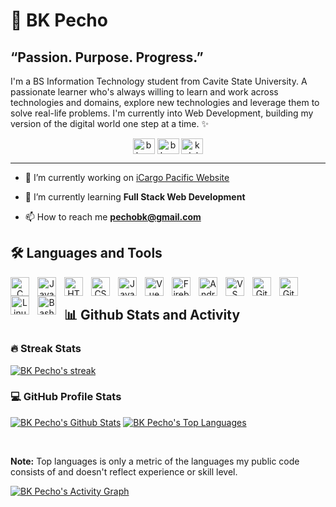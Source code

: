 # 🌃 BK Pecho 
<h2>“Passion. Purpose. Progress.”</h2> 

I'm a BS Information Technology student from Cavite State University. A passionate learner who's always willing to learn and work across technologies and domains, explore new technologies and leverage them to solve real-life problems. I'm currently into Web Development, building my version of the digital world one step at a time. ✨
<p align="center">
<a href="https://linkedin.com/in/bkpecho" target="blank"><img align="center" src="https://cdn.jsdelivr.net/gh/devicons/devicon/icons/linkedin/linkedin-original.svg" alt="bkpecho" height="25" width="35" /></a>
<a href="https://fb.com/bkpecho" target="blank"><img align="center" src="https://cdn.jsdelivr.net/gh/devicons/devicon/icons/facebook/facebook-original.svg" alt="bkpecho" height="25" width="35" /></a>
<a href="https://www.youtube.com/c/kolehiyolo" target="blank"><img align="center" src="https://raw.githubusercontent.com/rahuldkjain/github-profile-readme-generator/master/src/images/icons/Social/youtube.svg" alt="kolehiyolo" height="25" width="35" /></a>
</p>

---
- 🔭 I’m currently working on [iCargo Pacific Website](https://github.com/icargo63/icargo-pacific)

- 🌱 I’m currently learning **Full Stack Web Development**

- 📫 How to reach me **pechobk@gmail.com**

<h2>🛠️ Languages and Tools</h2>
<p align="center"> 
<img align="left" alt="C" width="30px" style="padding-right:10px;" src="https://cdn.jsdelivr.net/gh/devicons/devicon/icons/c/c-original.svg"/>
<img align="left" alt="Java" width="30px" style="padding-right:10px;" src="https://cdn.jsdelivr.net/gh/devicons/devicon/icons/java/java-original.svg"/>
<img align="left" alt="HTML" width="30px" style="padding-right:10px;" src="https://cdn.jsdelivr.net/gh/devicons/devicon/icons/html5/html5-plain.svg" />
<img align="left" alt="CSS" width="30px" style="padding-right:10px;" src="https://cdn.jsdelivr.net/gh/devicons/devicon/icons/css3/css3-plain.svg" />
<img align="left" alt="JavaScript" width="30px" style="padding-right:10px;" src="https://cdn.jsdelivr.net/gh/devicons/devicon/icons/javascript/javascript-plain.svg" />
<img align="left" alt="Vue" width="30px" style="padding-right:10px;" src="https://cdn.jsdelivr.net/gh/devicons/devicon/icons/vuejs/vuejs-original.svg"/>
<img align="left" alt="Firebase" width="30px" style="padding-right:10px;" src="https://cdn.jsdelivr.net/gh/devicons/devicon/icons/firebase/firebase-plain.svg" />
<img align="left" alt="Android Studio" width="30px" style="padding-right:10px;" src="https://cdn.jsdelivr.net/gh/devicons/devicon/icons/androidstudio/androidstudio-original.svg" />
<img align="left" alt="VS Code" width="30px" style="padding-right:10px;" src="https://cdn.jsdelivr.net/gh/devicons/devicon/icons/vscode/vscode-original.svg" />
<img align="left" alt="Git" width="30px" style="padding-right:10px;" src="https://cdn.jsdelivr.net/gh/devicons/devicon/icons/git/git-original.svg" />
<img align="left" alt="GitHub" width="30px" style="padding-right:10px;" src="https://cdn.jsdelivr.net/gh/devicons/devicon/icons/github/github-original.svg" />
<img align="left" alt="Linux" width="30px" style="padding-right:10px;" src="https://cdn.jsdelivr.net/gh/devicons/devicon/icons/linux/linux-original.svg" />
<img align="left" alt="Bash" width="30px" style="padding-right:10px;" src="https://cdn.jsdelivr.net/gh/devicons/devicon/icons/bash/bash-original.svg" />
</p>

</br>

<h2>📊 Github Stats and Activity</h2>

  <h3>🔥 Streak Stats</h3>

  <!-- GitHub Readme Streak Stats - https://github.com/DenverCoder1/github-readme-streak-stats -->
  <p>
    <a href="https://github.com/DenverCoder1/github-readme-streak-stats">
      <img title="🔥 Get streak stats for your profile at git.io/streak-stats" alt="BK Pecho's streak" src="https://streak-stats.demolab.com/?user=bkpecho&theme=monokai-metallian&hide_border=true"/>
    </a>
  </p>

  <h3>💻 GitHub Profile Stats</h3>

  <!-- https://github.com/anuraghazra/github-readme-stats -->

  <a href="https://github.com/anuraghazra/github-readme-stats"><img alt="BK Pecho's Github Stats" src="https://denvercoder1-github-readme-stats.vercel.app/api/?username=bkpecho&show_icons=true&include_all_commits=true&count_private=true&theme=react&hide_border=true&bg_color=1F222E&title_color=F85D7F&icon_color=F8D866" /></a>
  <a href="https://github.com/anuraghazra/github-readme-stats"><img alt="BK Pecho's Top Languages" src="https://github-readme-stats.vercel.app/api/top-langs/?username=bkpecho&langs_count=8&layout=compact&theme=react&hide_border=true&bg_color=1F222E&title_color=F85D7F&icon_color=F8D866&hide=Jupyter%20Notebook" /></a>
 
<br/>

  <b>Note:</b> Top languages is only a metric of the languages my public code consists of and doesn't reflect experience or skill level.
  
  <!-- https://github.com/ashutosh00710/github-readme-activity-graph -->

  <a href="https://github.com/ashutosh00710/github-readme-activity-graph"><img alt="BK Pecho's Activity Graph" src="https://github-readme-activity-graph.cyclic.app/graph/?username=bkpecho&bg_color=1F222E&color=F8D866&line=F85D7F&point=FFFFFF&hide_border=true" /></a>
